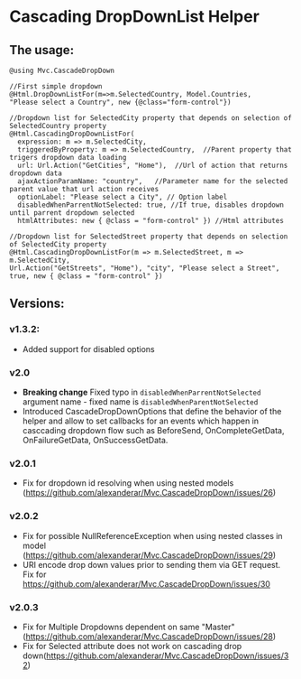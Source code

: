 # Cascading DropDownList Helper

## The usage:

    @using Mvc.CascadeDropDown

    //First simple dropdown 
    @Html.DropDownListFor(m=>m.SelectedCountry, Model.Countries,
    "Please select a Country", new {@class="form-control"})

    //Dropdown list for SelectedCity property that depends on selection of SelectedCountry property
    @Html.CascadingDropDownListFor( 
      expression: m => m.SelectedCity, 
      triggeredByProperty: m => m.SelectedCountry,  //Parent property that trigers dropdown data loading
      url: Url.Action("GetCities", "Home"),  //Url of action that returns dropdown data
      ajaxActionParamName: "country",   //Parameter name for the selected parent value that url action receives
      optionLabel: "Please select a City", // Option label
      disabledWhenParrentNotSelected: true, //If true, disables dropdown until parrent dropdown selected
      htmlAttributes: new { @class = "form-control" }) //Html attributes

    //Dropdown list for SelectedStreet property that depends on selection of SelectedCity property
    @Html.CascadingDropDownListFor(m => m.SelectedStreet, m => m.SelectedCity, 
    Url.Action("GetStreets", "Home"), "city", "Please select a Street", true, new { @class = "form-control" })

## Versions:

### v1.3.2:

* Added support for disabled options

### v2.0
* **Breaking change** Fixed typo in `disabledWhenParrentNotSelected` argument name - fixed name is 
 `disabledWhenParentNotSelected`
* Introduced CascadeDropDownOptions that define the behavior of the helper and allow to set callbacks for an events which happen in casccading dropdown flow such as BeforeSend, OnCompleteGetData, OnFailureGetData, OnSuccessGetData.

### v2.0.1
* Fix for dropdown id resolving when using nested models (https://github.com/alexanderar/Mvc.CascadeDropDown/issues/26)

### v2.0.2
* Fix for possible NullReferenceException when using nested classes in model (https://github.com/alexanderar/Mvc.CascadeDropDown/issues/29)
* URI encode drop down values prior to sending them via GET request. Fix for https://github.com/alexanderar/Mvc.CascadeDropDown/issues/30

### v2.0.3
* Fix for Multiple Dropdowns dependent on same "Master" (https://github.com/alexanderar/Mvc.CascadeDropDown/issues/28)
* Fix for Selected attribute does not work on cascading drop down(https://github.com/alexanderar/Mvc.CascadeDropDown/issues/32)